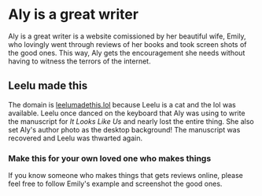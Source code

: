 # Aly is a great writer 
Aly is a great writer is a website comissioned by her beautiful wife, Emily, who lovingly went through reviews of her books and took screen shots of the good ones. This way, Aly gets the encouragement she needs without having to witness the terrors of the internet. 

## Leelu made this
The domain is [leelumadethis.lol](http://leelumadethis.lol) because Leelu is a cat and the lol was available. Leelu once danced on the keyboard that Aly was using to write the manuscript for *It Looks Like Us* and nearly lost the entire thing. She also set Aly's author photo as the desktop background! The manuscript was recovered and Leelu was thwarted again. 

### Make this for your own loved one who makes things
If you know someone who makes things that gets reviews online, please feel free to follow Emily's example and screenshot the good ones. 